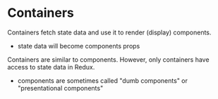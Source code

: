 # Containers

Containers fetch state data and use it to render (display) components.
- state data will become components props

Containers are similar to components. However, only containers have access to
state data in Redux.
- components are sometimes called "dumb components" or "presentational components"
